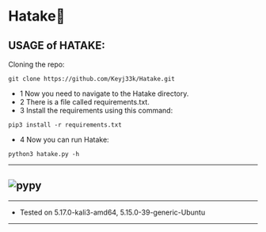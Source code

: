 # Hatake:snake:

USAGE of HATAKE:
-------------------------------------------------------------------

Cloning the repo:
```
git clone https://github.com/Keyj33k/Hatake.git
```
- 1 Now you need to navigate to the Hatake directory.
- 2 There is a file called requirements.txt.
- 3 Install the requirements using this command:
```
pip3 install -r requirements.txt
```
- 4 Now you can run Hatake:
```
python3 hatake.py -h
```
---
![pypy](https://raw.githubusercontent.com/Keyj33k/profiles/main/profile/pypy.jpeg)
---
---
  
- Tested on 5.17.0-kali3-amd64, 5.15.0-39-generic-Ubuntu
  
---
